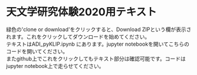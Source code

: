 # 天文学研究体験2020用テキスト  
緑色の'clone or download'をクリックすると、Download ZIPという欄が表示されます。これをクリックしてダウンロードを始めてください。  
テキストはADI_pyKLIP.ipynb にあります。jupyter notebookを開いてこちらのコードを開いてください。  
またgithub上でこれをクリックしてもテキスト部分は確認可能です。コードはjupyter notebook上で走らせてください。
